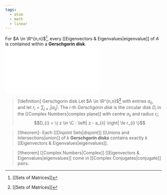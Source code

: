 ```yaml
---
tags:
  - atom
  - math
  - linear
---
```

For $A \in \R^{n,n}$[^1], every [[Eigenvectors & Eigenvalues|eigenvalue]] of $A$ is contained within a **Gerschgorin disk**.
![600|center](gerschgorins-theorem.excalidraw.md)

> [!definition] Gerschgorin disk
> Let $A \in \R^{n,n}$[^1] with entries $a_{ij}$, and let $r_i = \sum_{j\ne i}\left| a_{ij} \right|$.
> The $i$-th *Gerschgorin disk* is the circular disk $D_{i}$ in the [[Complex Numbers|complex plane]] with centre $a_{ii}$ and radius $r_{i}$;
> $$D_{i} = \{ z \in \C : \left| z - a_{ii} \right| \le r_{i} \}$$

> [!theorem]- Each [[Disjoint Sets|disjoint]] [[Unions and Intersections|union]] of $k$ **Gerschgorin disks** contains exactly $k$ [[Eigenvectors & Eigenvalues|eigenvalues]].

> [!theorem] [[Complex Numbers|Complex]] [[Eigenvectors & Eigenvalues|eigenvalues]] come in [[Complex Conjugates|conjugate]] pairs. 

[^1]: [[Sets of Matrices]]
